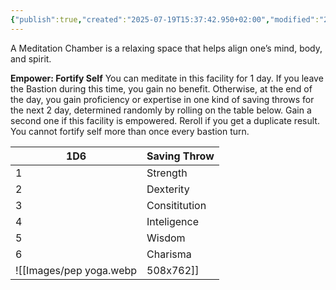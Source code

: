 ```yaml
---
{"publish":true,"created":"2025-07-19T15:37:42.950+02:00","modified":"2025-08-18T12:10:08.434+02:00","cssclasses":""}
---
```


A Meditation Chamber is a relaxing space that helps align one’s mind, body, and spirit.

**Empower: Fortify Self** You can meditate in this facility for 1 day. If you leave the Bastion during this time, you gain no benefit. Otherwise, at the end of the day, you gain proficiency or expertise in one kind of saving throws for the next 2 day, determined randomly by rolling
on the table below. Gain a second one if this facility is empowered. Reroll if you get a duplicate result. You cannot fortify self more than once every bastion turn.

| 1D6 | Saving Throw  |
| --- | ------------- |
| 1   | Strength      |
| 2   | Dexterity     |
| 3   | Consititution |
| 4   | Inteligence   |
| 5   | Wisdom        |
| 6   | Charisma      |
![[Images/pep yoga.webp|508x762]]